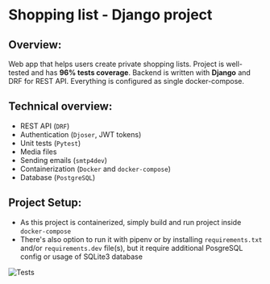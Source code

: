 # Shopping list - Django project

## Overview:

Web app that helps users create private 
shopping lists. Project is well-tested and has 
**96% tests coverage**. Backend is written with 
**Django** and DRF for REST API. Everything is 
configured as single docker-compose. 

## Technical overview:

-   REST API (`DRF`)
-   Authentication (`Djoser`, JWT tokens)
-   Unit tests (`Pytest`)
-   Media files
-   Sending emails (`smtp4dev`)
-   Containerization (`Docker` and `docker-compose`)
-   Database (`PostgreSQL`)

## Project Setup:

-   As this project is containerized, simply build and run project inside `docker-compose`
-   There's also option to run it with pipenv or by installing `requirements.txt` and/or `requirements.dev` file(s), but it require additional PosgreSQL config or usage of SQLite3 database

![Tests](https://github.com/zly-wik/shopping-list/actions/workflows/tests.yml/badge.svg)
